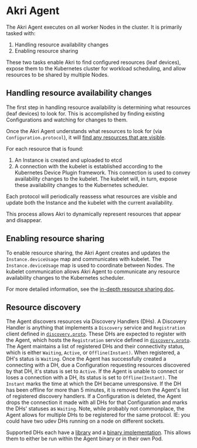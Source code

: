 # Akri Agent
The Akri Agent executes on all worker Nodes in the cluster.  It is primarily tasked with:

1. Handling resource availability changes
1. Enabling resource sharing

These two tasks enable Akri to find configured resources (leaf devices), expose them to the Kubernetes cluster for workload scheduling, and allow resources to be shared by multiple Nodes.

## Handling resource availability changes
The first step in handling resource availability is determining what resources (leaf devices) to look for.  This is accomplished by finding existing Configurations and watching for changes to them.

Once the Akri Agent understands what resources to look for (via `Configuration.protocol`), it will [find any resources that are visible](##resource-discovery).

For each resource that is found:

1. An Instance is created and uploaded to etcd
1. A connection with the kubelet is established according to the Kubernetes Device Plugin framework.  This connection is used to convey availability changes to the kubelet. The kubelet will, in turn, expose these availability changes to the Kubernetes scheduler.

Each protocol will periodically reassess what resources are visible and update both the Instance and the kubelet with the current availability.

This process allows Akri to dynamically represent resources that appear and disappear.

## Enabling resource sharing
To enable resource sharing, the Akri Agent creates and updates the `Instance.deviceUsage` map and communicates with kubelet.  The `Instance.deviceUsage` map is used to coordinate between Nodes.  The kubelet communication allows Akri Agent to communicate any resource availability changes to the Kubernetes scheduler.

For more detailed information, see the [in-depth resource sharing doc](./resource-sharing-in-depth.md).

## Resource discovery
The Agent discovers resources via Discovery Handlers (DHs). A Discovery Handler is anything that implements a `Discovery` service and `Registration` client defined in [`discovery.proto`](../discovery-utils/proto/discovery.proto). These DHs are expected to register with the Agent, which hosts the `Registration` service defined in [`discovery.proto`](../discovery-utils/proto/discovery.proto). The Agent maintains a list of registered DHs and their connectivity status, which is either `Waiting`, `Active`, or `Offline(Instant)`. When registered, a DH's status is `Waiting`. Once the Agent has successfully created a connecting with a DH, due a Configuration requesting resources discovered by that DH, it's status is set to `Active`. If the Agent is unable to connect or loses a connection with a DH, its status is set to `Offline(Instant)`. The `Instant` marks the time at which the DH became unresponsive. If the DH has been offline for more than 5 minutes, it is removed from the Agent's list of registered discovery handlers. If a Configuration is deleted, the Agent drops the connection it made with all DHs for that Configuration and marks the DHs' statuses as `Waiting`. Note, while probably not commonplace, the Agent allows for multiple DHs to be registered for the same protocol. IE: you could have two udev DHs running on a node on different sockets. 

Supported DHs each have a [library](../discovery-handlers) and a [binary implementation](../discovery-handler-modules). This allows them to either be run within the Agent binary or in their own Pod. 
